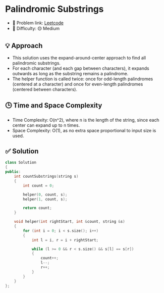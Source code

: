 # Palindromic Substrings

- 🧩 Problem link: [Leetcode](https://leetcode.com/problems/palindromic-substrings/)
- 🚦 Difficulty: 🟡 Medium

## 💡 Approach

- This solution uses the expand-around-center approach to find all palindromic substrings.
- For each character (and each gap between characters), it expands outwards as long as the substring remains a palindrome.
- The helper function is called twice: once for odd-length palindromes (centered at a character) and once for even-length palindromes (centered between characters).

## 🕒 Time and Space Complexity

- Time Complexity: O(n^2), where n is the length of the string, since each center can expand up to n times.
- Space Complexity: O(1), as no extra space proportional to input size is used.

## ✅ Solution

```cpp
class Solution
{
public:
    int countSubstrings(string s)
    {
        int count = 0;

        helper(0, count, s);
        helper(1, count, s);

        return count;
    }

    void helper(int rightStart, int &count, string &s)
    {
        for (int i = 0; i < s.size(); i++)
        {
            int l = i, r = i + rightStart;

            while (l >= 0 && r < s.size() && s[l] == s[r])
            {
                count++;
                l--;
                r++;
            }
        }
    }
};
```
